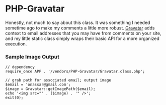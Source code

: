 PHP-Gravatar
===
Honestly, not much to say about this class. It was something I needed sometime
ago to make my comments a little more robust. [Gravatar](http://gravatar.com/)
adds context to email addresses that you may have from comments on your site,
and my little static class simply wraps their basic API for a more organized
execution.

### Sample Image Output

    // dependency
    require_once APP . '/vendors/PHP-Gravatar/Gravatar.class.php';
    
    // grab path for associated email; output image
    $email = 'onassar@gmail.com';
    $image = Gravatar::getImagePath($email);
    echo '<img src="' . ($image) . '" />';
    exit(0);
